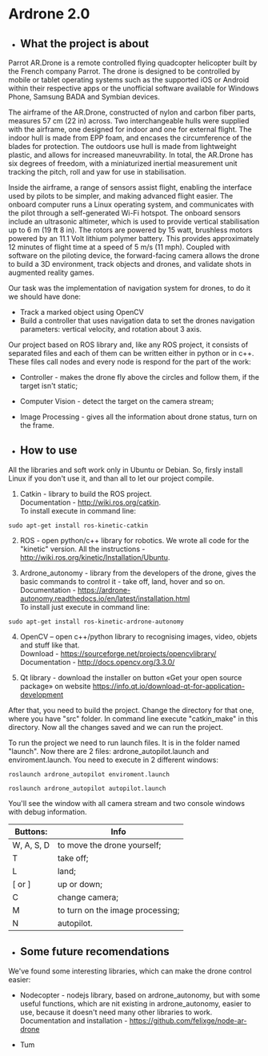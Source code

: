 # Ardrone 2.0

* ## What the project is about

Parrot AR.Drone is a remote controlled flying quadcopter helicopter built by the French company Parrot. The drone is designed to be controlled by mobile or tablet operating systems such as the supported iOS or Android within their respective apps or the unofficial software available for Windows Phone, Samsung BADA and Symbian devices.

The airframe of the AR.Drone, constructed of nylon and carbon fiber parts, measures 57 cm (22 in) across. Two interchangeable hulls were supplied with the airframe, one designed for indoor and one for external flight. The indoor hull is made from EPP foam, and encases the circumference of the blades for protection. The outdoors use hull is made from lightweight plastic, and allows for increased maneuvrability. In total, the AR.Drone has six degrees of freedom, with a miniaturized inertial measurement unit tracking the pitch, roll and yaw for use in stabilisation.

Inside the airframe, a range of sensors assist flight, enabling the interface used by pilots to be simpler, and making advanced flight easier. The onboard computer runs a Linux operating system, and communicates with the pilot through a self-generated Wi-Fi hotspot. The onboard sensors include an ultrasonic altimeter, which is used to provide vertical stabilisation up to 6 m (19 ft 8 in). The rotors are powered by 15 watt, brushless motors powered by an 11.1 Volt lithium polymer battery. This provides approximately 12 minutes of flight time at a speed of 5 m/s (11 mph). Coupled with software on the piloting device, the forward-facing camera allows the drone to build a 3D environment, track objects and drones, and validate shots in augmented reality games.

Our task was the implementation of navigation system for drones, to do it we should have done:
* 	Track a marked object using OpenCV
* 	Build a controller that uses navigation data to set the drones navigation parameters: vertical velocity, and rotation about 3 axis.

Our project based on ROS library and, like any ROS project, it consists of separated files and each of them can be written either in python or in c++. These files call nodes and every node is respond for the part of the work: 

* Controller - makes the drone fly above the circles and follow them, if the target isn't static;
* Computer Vision - detect the target on the camera stream;
* Image Processing - gives all the information about drone status, turn on the frame. 


* ## How to use

All the libraries and soft work only in Ubuntu or Debian. So, firsly install Linux if you don't use it, and than all to let our project compile.

1. Catkin - library to build the ROS project. <br>Documentation - http://wiki.ros.org/catkin. <br>To install execute in command line:

```
sudo apt-get install ros-kinetic-catkin
```

2. ROS - open python/c++  library for robotics. We wrote all code for the "kinetic" version. All the instructions - http://wiki.ros.org/kinetic/Installation/Ubuntu.

3. Ardrone_autonomy - library from the developers of the drone, gives the basic commands to control it - take off, land, hover and so on. <br> Documentation - https://ardrone-autonomy.readthedocs.io/en/latest/installation.html <br> To install just execute in command line:

```
sudo apt-get install ros-kinetic-ardrone-autonomy
```

4. OpenCV – open с++/python library to recognising images, video, objets and stuff like that.<br>
Download - https://sourceforge.net/projects/opencvlibrary/<br>
Documentation - http://docs.opencv.org/3.3.0/<br>

5. Qt library - download the installer on button «Get your open source package» on website https://info.qt.io/download-qt-for-application-development

After that, you need to build the project. Change the directory for that one, where you have "src" folder. In command line execute "catkin_make" in this directory. Now all the changes saved and we can run the project.

To run the project we need to run launch files. It is in the folder named "launch". Now there are 2 files: ardrone_autopilot.launch and enviroment.launch. You need to execute in 2 different windows:

```
roslaunch ardrone_autopilot enviroment.launch
```

```
roslaunch ardrone_autopilot autopilot.launch
```

You'll see the window with all camera stream and two console windows with debug information.<br>

|Buttons: |Info|
|-----|------|
|W, A, S, D | to move the drone yourself;
|T | take off;
|L | land;
|[ or ] | up or down;<br>
|C | change camera;
|M |to turn on the image processing;
|N | autopilot.


* ## Some future recomendations

We've found some interesting libraries, which can make the drone control easier:

* Nodecopter - nodejs library, based on ardrone_autonomy, but with some useful functions, which are nit existing in ardrone_autonomy, easier to use, because it doesn't need many other libraries to work.
<br>Documentation and installation - https://github.com/felixge/node-ar-drone

* Tum


  
